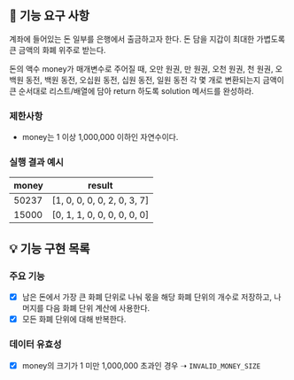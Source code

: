 ## 🚀 기능 요구 사항

계좌에 들어있는 돈 일부를 은행에서 출금하고자 한다. 돈 담을 지갑이 최대한 가볍도록 큰 금액의 화폐 위주로 받는다.

돈의 액수 money가 매개변수로 주어질 때, 오만 원권, 만 원권, 오천 원권, 천 원권, 오백원 동전, 백원 동전, 오십원 동전, 십원 동전, 일원 동전 각 몇 개로 변환되는지 금액이 큰 순서대로 리스트/배열에 담아 return 하도록 solution 메서드를 완성하라.

### 제한사항

- money는 1 이상 1,000,000 이하인 자연수이다.

### 실행 결과 예시

| money | result |
| --- | --- |
| 50237	| [1, 0, 0, 0, 0, 2, 0, 3, 7] |
| 15000	| [0, 1, 1, 0, 0, 0, 0, 0, 0] |

## 💡 기능 구현 목록

### 주요 기능

- [x] 남은 돈에서 가장 큰 화폐 단위로 나눠 몫을 해당 화폐 단위의 개수로 저장하고, 나머지를 다음 화폐 단위 계산에 사용한다.
- [x] 모든 화폐 단위에 대해 반복한다.

### 데이터 유효성

- [x] money의 크기가 1 미만 1,000,000 초과인 경우 ➝ `INVALID_MONEY_SIZE`